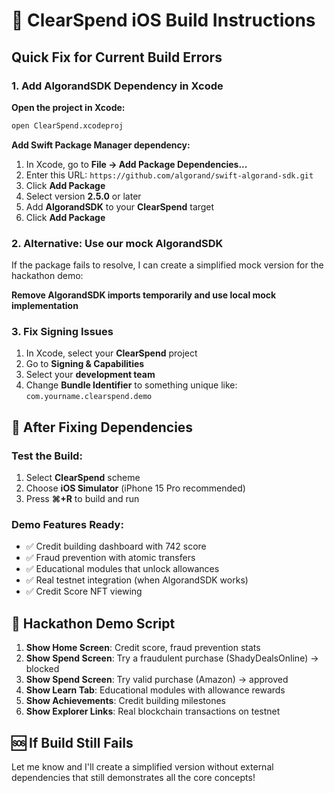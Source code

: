 # 🔧 ClearSpend iOS Build Instructions

## Quick Fix for Current Build Errors

### 1. Add AlgorandSDK Dependency in Xcode

**Open the project in Xcode:**
```bash
open ClearSpend.xcodeproj
```

**Add Swift Package Manager dependency:**
1. In Xcode, go to **File → Add Package Dependencies...**
2. Enter this URL: `https://github.com/algorand/swift-algorand-sdk.git`
3. Click **Add Package**
4. Select version **2.5.0** or later
5. Add **AlgorandSDK** to your **ClearSpend** target
6. Click **Add Package**

### 2. Alternative: Use our mock AlgorandSDK

If the package fails to resolve, I can create a simplified mock version for the hackathon demo:

**Remove AlgorandSDK imports temporarily and use local mock implementation**

### 3. Fix Signing Issues

1. In Xcode, select your **ClearSpend** project
2. Go to **Signing & Capabilities** 
3. Select your **development team**
4. Change **Bundle Identifier** to something unique like: `com.yourname.clearspend.demo`

## 🚀 After Fixing Dependencies

### Test the Build:
1. Select **ClearSpend** scheme
2. Choose **iOS Simulator** (iPhone 15 Pro recommended)
3. Press **⌘+R** to build and run

### Demo Features Ready:
- ✅ Credit building dashboard with 742 score
- ✅ Fraud prevention with atomic transfers  
- ✅ Educational modules that unlock allowances
- ✅ Real testnet integration (when AlgorandSDK works)
- ✅ Credit Score NFT viewing

## 🎯 Hackathon Demo Script

1. **Show Home Screen**: Credit score, fraud prevention stats
2. **Show Spend Screen**: Try a fraudulent purchase (ShadyDealsOnline) → blocked
3. **Show Spend Screen**: Try valid purchase (Amazon) → approved
4. **Show Learn Tab**: Educational modules with allowance rewards
5. **Show Achievements**: Credit building milestones
6. **Show Explorer Links**: Real blockchain transactions on testnet

## 🆘 If Build Still Fails

Let me know and I'll create a simplified version without external dependencies that still demonstrates all the core concepts!